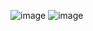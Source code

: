 ![image](https://github.com/karpo27/Exercism_Python/assets/54405665/d4ccbc2f-232d-4029-84f1-6351136175ef)
![image](https://github.com/karpo27/Exercism_Python/assets/54405665/a22d3beb-8d87-4098-b29f-1a923c259bbe)

